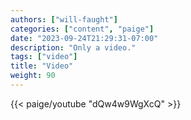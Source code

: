 ```yaml
---
authors: ["will-faught"]
categories: ["content", "paige"]
date: "2023-09-24T21:29:31-07:00"
description: "Only a video."
tags: ["video"]
title: "Video"
weight: 90
---
```


{{< paige/youtube "dQw4w9WgXcQ" >}}
